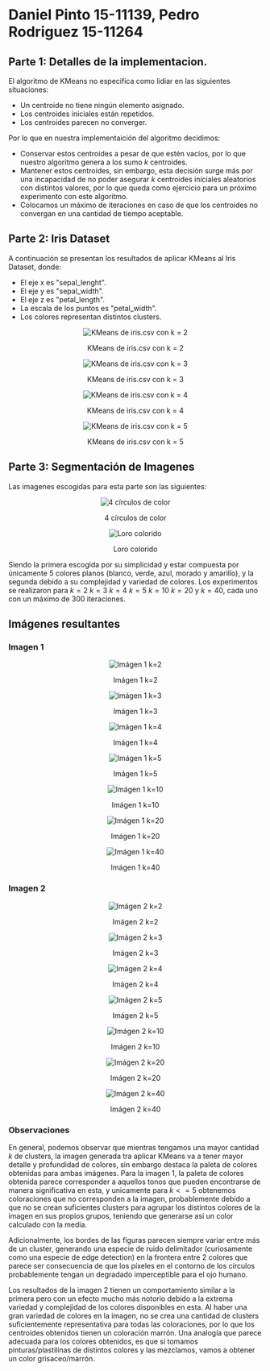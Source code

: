 # Daniel Pinto 15-11139, Pedro Rodriguez 15-11264

## Parte 1: Detalles de la implementacion.

El algoritmo de KMeans no especifica como lidiar en las siguientes situaciones:

- Un centroide no tiene ningún elemento asignado.
- Los centroides iniciales están repetidos.
- Los centroides parecen no converger.

Por lo que en nuestra implementaición del algoritmo decidimos:

- Conservar estos centroides a pesar de que estén vacíos, por lo que nuestro algoritmo genera a los sumo $k$ centroides.
- Mantener estos centroides, sin embargo, esta decisión surge más por una incapacidad de no poder asegurar $k$ centroides iniciales aleatorios con distintos valores, por lo que queda como ejercicio para un próximo experimento con este algoritmo.
- Colocamos un máximo de iteraciones en caso de que los centroides no convergan en una cantidad de tiempo aceptable.

## Parte 2: Iris Dataset

A continuación se presentan los resultados de aplicar KMeans al Iris Dataset, donde:

- El eje x es "sepal_lenght".
- El eje y es "sepal_width".
- El eje z es "petal_length".
- La escala de los puntos es "petal_width".
- Los colores representan distintos clusters.

<p align="center">
  <img src="./imgs/iris_k2_its300.jpg" alt="KMeans de iris.csv con k = 2"/>
   <figcaption style="text-align: center;">KMeans de iris.csv con k = 2</figcaption>
</p>

<p align="center">
  <img src="./imgs/iris_k3_its300.jpg" alt="KMeans de iris.csv con k = 3"/>
   <figcaption style="text-align: center;">KMeans de iris.csv con k = 3</figcaption>
</p>

<p align="center">
  <img src="./imgs/iris_k4_its300.jpg" alt="KMeans de iris.csv con k = 4"/>
   <figcaption style="text-align: center;">KMeans de iris.csv con k = 4</figcaption>
</p>

<p align="center">
  <img src="./imgs/iris_k5_its300.jpg" alt="KMeans de iris.csv con k = 5"/>
   <figcaption style="text-align: center;">KMeans de iris.csv con k = 5</figcaption>
</p>

## Parte 3: Segmentación de Imagenes

Las imagenes escogidas para esta parte son las siguientes:

<p align="center">
  <img src="./imgs/1.jpg" alt="4 círculos de color"/>
   <figcaption style="text-align: center;">4 círculos de color</figcaption>
</p>

<p align="center">
  <img src="./imgs/2.jpg" alt="Loro colorido"/>
   <figcaption style="text-align: center;">Loro colorido</figcaption>
</p>

Siendo la primera escogida por su simplicidad y estar compuesta por únicamente 5 colores planos (blanco, verde, azul, morado y amarillo), y la segunda debido a su complejidad y variedad de colores. Los experimentos se realizaron para $k=2$ $k=3$ $k=4$ $k=5$ $k=10$ $k=20$ y $k=40$, cada uno con un máximo de $300$ iteraciones.

## Imágenes resultantes

### Imagen 1
<p align="center">
  <img src="./imgs/im1_k2_its300.jpg" alt="Imágen 1 k=2"/>
   <figcaption style="text-align: center;">Imágen 1 k=2</figcaption>
</p>

<p align="center">
  <img src="./imgs/im1_k3_its300.jpg" alt="Imágen 1 k=3"/>
   <figcaption style="text-align: center;">Imágen 1 k=3</figcaption>
</p>

<p align="center">
  <img src="./imgs/im1_k4_its300.jpg" alt="Imágen 1 k=4"/>
   <figcaption style="text-align: center;">Imágen 1 k=4</figcaption>
</p>

<p align="center">
  <img src="./imgs/im1_k5_its300.jpg" alt="Imágen 1 k=5"/>
   <figcaption style="text-align: center;">Imágen 1 k=5</figcaption>
</p>

<p align="center">
  <img src="./imgs/im1_k10_its300.jpg" alt="Imágen 1 k=10"/>
   <figcaption style="text-align: center;">Imágen 1 k=10</figcaption>
</p>

<p align="center">
  <img src="./imgs/im1_k20_its300.jpg" alt="Imágen 1 k=20"/>
   <figcaption style="text-align: center;">Imágen 1 k=20</figcaption>
</p>

<p align="center">
  <img src="./imgs/im1_k40_its300.jpg" alt="Imágen 1 k=40"/>
   <figcaption style="text-align: center;">Imágen 1 k=40</figcaption>
</p>

### Imagen 2

<p align="center">
  <img src="./imgs/im2_k2_its300.jpg" alt="Imágen 2 k=2"/>
   <figcaption style="text-align: center;">Imágen 2 k=2</figcaption>
</p>

<p align="center">
  <img src="./imgs/im2_k3_its300.jpg" alt="Imágen 2 k=3"/>
   <figcaption style="text-align: center;">Imágen 2 k=3</figcaption>
</p>

<p align="center">
  <img src="./imgs/im2_k4_its300.jpg" alt="Imágen 2 k=4"/>
   <figcaption style="text-align: center;">Imágen 2 k=4</figcaption>
</p>

<p align="center">
  <img src="./imgs/im2_k5_its300.jpg" alt="Imágen 2 k=5"/>
   <figcaption style="text-align: center;">Imágen 2 k=5</figcaption>
</p>

<p align="center">
  <img src="./imgs/im2_k10_its300.jpg" alt="Imágen 2 k=10"/>
   <figcaption style="text-align: center;">Imágen 2 k=10</figcaption>
</p>

<p align="center">
  <img src="./imgs/im2_k20_its300.jpg" alt="Imágen 2 k=20"/>
   <figcaption style="text-align: center;">Imágen 2 k=20</figcaption>
</p>

<p align="center">
  <img src="./imgs/im2_k40_its300.jpg" alt="Imágen 2 k=40"/>
   <figcaption style="text-align: center;">Imágen 2 k=40</figcaption>
</p>

### Observaciones

En general, podemos observar que mientras tengamos una mayor cantidad $k$ de clusters, la imagen generada tra aplicar KMeans va a tener mayor detalle y profundidad de colores, sin embargo destaca la paleta de colores obtenidas para ambas imágenes. Para la imagen 1, la paleta de colores obtenida parece corresponder a aquellos tonos que pueden encontrarse de manera significativa en esta, y unicamente para $k<=5$ obtenemos coloraciones que no corresponden a la imagen, probablemente debido a que no se crean suficientes clusters para agrupar los distintos colores de la imagen en sus propios grupos, teniendo que generarse así un color calculado con la media. 

Adicionalmente, los bordes de las figuras parecen siempre variar entre más de un cluster, generando una especie de ruido delimitador (curiosamente como una especie de edge detection) en la frontera entre 2 colores que parece ser consecuencia de que los píxeles en el contorno de los círculos probablemente tengan un degradado imperceptible para el ojo humano. 

Los resultados de la imagen 2 tienen un comportamiento similar a la primera pero con un efecto mucho más notorio debido a la extrema variedad y complejidad de los colores disponibles en esta. Al haber una gran variedad de colores en la imagen, no se crea una cantidad de clusters suficientemente representativa para todas las coloraciones, por lo que los centroides obtenidos tienen un coloración marrón. Una analogía que parece adecuada para los colores obtenidos, es que si tomamos pinturas/plastilinas de distintos colores y las mezclamos, vamos a obtener un color grisaceo/marrón.